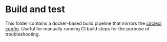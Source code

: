 # Build and test

This folder contains a docker-based build pipeline that mirrors the [circleci config](.circleci/config.yml). Useful for manually running CI build steps for the purpose of troubleshooting.
